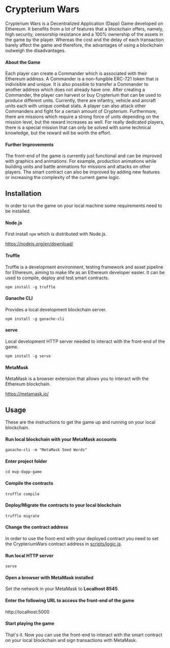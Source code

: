 # Crypterium Wars

Crypterium Wars is a Decentralized Application (Dapp) Game developed on Ethereum.
It benefits from a lot of features that a blockchain offers, namely, high security,
censorship resistance and a 100% ownership of the assets in the game by the player.
Whereas the cost and the delay of each transaction barely affect the game and therefore,
the advantages of using a blockchain outweigh the disadvantages.

#### About the Game

Each player can create a Commander which is associated with their Ethereum address.
A Commander is a non-fungible ERC-721 token that is indivisible and unique.
It is also possible to transfer a Commander to another address which does not already have one.
After creating a Commander, the player can harvest or buy Crypterium that can be used to produce different units.
Currently, there are infantry, vehicle and aircraft units each with unique combat stats.
A player can also attack other Commanders and fight for a certain amount of Crypterium.
Furthermore, there are missions which require a strong force of units depending on the mission level,
but the reward increases as well. For really dedicated players, there is a special mission that can only be
solved with some technical knowledge, but the reward will be worth the effort.

#### Further Improvements

The front-end of the game is currently just functional and can be improved with graphics and animations. For example,
production animations while building units and battle animations for missions and attacks on other players. The smart
contract can also be improved by adding new features or increasing the complexity of the current game logic. 

## Installation

In order to run the game on your local machine some requirements need to be installed.

#### Node.js

First install `npm` which is distributed with Node.js.

https://nodejs.org/en/download/

#### Truffle

Truffle is a development environment, testing framework and
asset pipeline for Ethereum, aiming to make life as an Ethereum developer easier.
It can be used to compile, deploy and test smart contracts.

```
npm install -g truffle
```

#### Ganache CLI

Provides a local development blockchain server.

```
npm install -g ganache-cli
```

#### serve

Local development HTTP server needed to interact with the front-end of the game.

```
npm install -g serve
```

#### MetaMask

MetaMask is a browser extension that allows you to interact with the Ethereum blockchain.

https://metamask.io/

## Usage

These are the instructions to get the game up and running on your local blockchain.

#### Run local blockchain with your MetaMask accounts

```
ganache-cli -m "MetaMask Seed Words"
```

#### Enter project folder

```
cd mvp-dapp-game
```

#### Compile the contracts

```
truffle compile
```

#### Deploy/Migrate the contracts to your local blockchain

```
truffle migrate
```

#### Change the contract address

In order to use the front-end with your deployed contract you need to set the CrypteriumWars contract address in
[scripts/logic.js](https://github.com/nflaig/mvp-dapp-game/blob/master/scripts/logic.js#L4).

#### Run local HTTP server

```
serve
```

#### Open a browser with MetaMask installed

Set the network in your MetaMask to **Localhost 8545**.

#### Enter the following URL to access the front-end of the game

http://localhost:5000

#### Start playing the game

That's it. Now you can use the front-end to interact with the smart contract on your local blockchain
and sign transactions with MetaMask.
